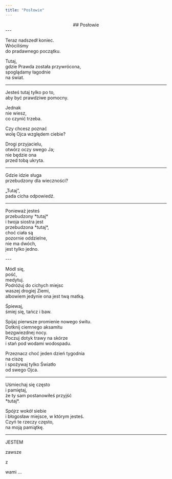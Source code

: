 ```yaml
---
title: "Posłowie"
---
```


<div markdown="1" align="center">
## Posłowie 
</div>
---

<p markdown="1" class="top"><span class="dropcaps">T</span>eraz nadszedł koniec.<br>
Wróciliśmy <br>
do pradawnego początku.</p>

Tutaj, <br>
gdzie Prawda została przywrócona,<br>
spoglądamy łagodnie<br>
na świat.

---


<p markdown="1" class="top"><span class="dropcaps">J</span>esteś tutaj tylko po to, <br>
aby być prawdziwe pomocny.</p>

Jednak<br>
nie wiesz,<br>
co czynić trzeba.

Czy chcesz poznać<br>
wolę Ojca względem ciebie?

Drogi przyjacielu,<br>
otwórz oczy swego Ja;<br>
nie będzie ona<br>
przed tobą ukryta.

---

<p markdown="1" class="top"><span class="dropcaps">G</span>dzie idzie sługa<br>
przebudzony dla wieczności?</p>

„Tutaj”,<br>
pada cicha odpowiedź.

---

<p markdown="1" class="top"><span class="dropcaps">P</span>onieważ jesteś <br>
przebudzony *tutaj*<br>
i twoja siostra jest <br>
przebudzona *tutaj*,<br>
choć ciała są <br>
pozornie oddzielne,<br>
nie ma dwóch,<br>
jest tylko jedno.</p>
---

<p markdown="1" class="top"><span class="dropcaps">M</span>ódl się, <br>
pość,<br>
medytuj.<br>
Podróżuj do cichych miejsc<br>
waszej drogiej Ziemi,<br>
albowiem jedynie ona jest twą matką.</p>

Śpiewaj,<br>
śmiej się, tańcz i baw.

Spijaj pierwsze promienie nowego świtu.<br>
Dotknij ciemnego aksamitu<br>
bezgwiezdnej nocy.<br>
Poczuj dotyk trawy na skórze<br>
i stań pod wodami wodospadu.

Przeznacz choć jeden dzień tygodnia<br>
na ciszę<br>
i spożywaj tylko Światło<br>
od swego Ojca.

---

<p markdown="1" class="top"><span class="dropcaps">U</span>śmiechaj się często<br>
i pamiętaj, <br>
że ty sam postanowiłeś przyjść<br>
*tutaj*.</p>
Spójrz wokół siebie<br>
i błogosław miejsce, w którym jesteś.<br>
Czyń te rzeczy często,<br>
na moją pamiątkę.<br>

---

<p class="iam">JESTEM</p>
<p class="i1">zawsze</p>
<p class="i2">z</p>
<p class="i3">wami &hellip;</p>

